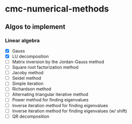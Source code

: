 # cmc-numerical-methods

## Algos to implement

### Linear algebra

- [x] Gauss
- [x] LU decomposition
- [ ] Matrix inversion by the Jordan-Gauss method
- [ ] Square root factorization method
- [ ] Jacoby method
- [ ] Seidel method
- [ ] Simple iteration
- [ ] Richardson method
- [ ] Alternating triangular iterative method
- [ ] Power method for finding eigenvalues
- [ ] Inverse iteration method for finding eigenvalues
- [ ] Inverse iteration method for finding eigenvalues (w/ shift)
- [ ] QR decomposition
